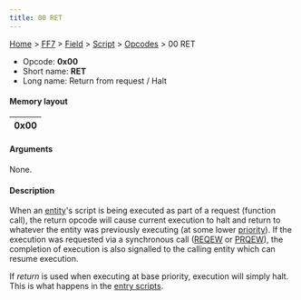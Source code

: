 ```yaml
---
title: 00 RET
---
```


[Home](Main%20Page.md) > [FF7](FF7.md) > [Field](FF7/Field.md) > [Script](FF7/Field/Script.md) > [Opcodes](FF7/Field/Script/Opcodes.md) > 00 RET

-   Opcode: **0x00**
-   Short name: **RET**
-   Long name: Return from request / Halt

#### Memory layout

| 0x00 |
|------|

#### Arguments

None.

#### Description

When an [entity][]'s script is being executed as part of a request
(function call), the return opcode will cause current execution to halt
and return to whatever the entity was previously executing (at some
lower [priority][]). If the execution was requested via a synchronous
call ([REQEW][] or [PRQEW][]), the completion of execution is also
signalled to the calling entity which can resume execution.

If *return* is used when executing at base priority, execution will
simply halt. This is what happens in the [entry scripts][].

  [entity]: FF7/Field/Script/Entity.md "wikilink"
  [priority]: FF7/Field/Script/Priorities.md "wikilink"
  [REQEW]: FF7/Field/Script/Opcodes/03%20REQEW.md "wikilink"
  [PRQEW]: FF7/Field/Script/Opcodes/06%20PRQEW.md "wikilink"
  [entry scripts]: FF7/Field/Scripts/Entry%20script.md "wikilink"

